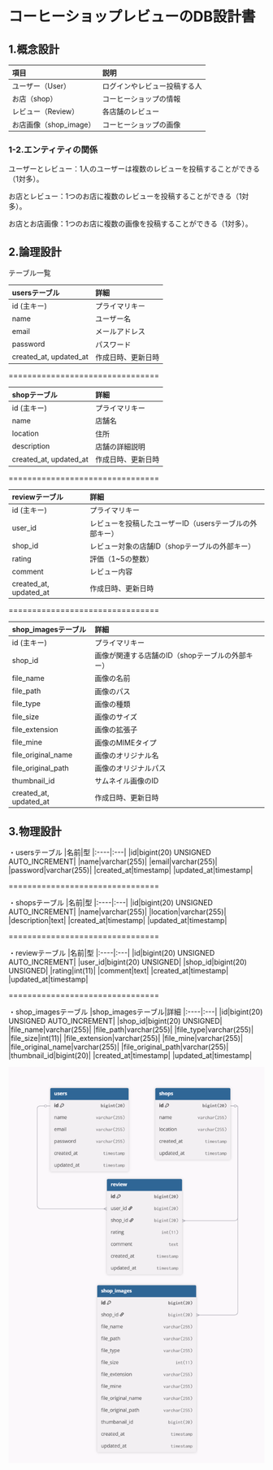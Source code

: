 # コーヒーショップレビューのDB設計書

## 1.概念設計
| 項目 | 説明 |
|:----|:---|
| ユーザー（User） | ログインやレビュー投稿する人 |
| お店（shop） | コーヒーショップの情報 |
| レビュー（Review） | 各店舗のレビュー |
| お店画像（shop_image） | コーヒーショップの画像 |

### 1-2.エンティティの関係
ユーザーとレビュー：1人のユーザーは複数のレビューを投稿することができる（1対多）。

お店とレビュー：1つのお店に複数のレビューを投稿することができる（1対多）。

お店とお店画像：1つのお店に複数の画像を投稿することができる（1対多）。

## 2.論理設計
テーブル一覧

|usersテーブル|詳細
|:----|:---|
|id (主キー)|プライマリキー|
|name|ユーザー名|
|email|メールアドレス|
|password|パスワード|
|created_at, updated_at|作成日時、更新日時|

================================

|shopテーブル|詳細
|:----|:---|
|id (主キー)|プライマリキー|
|name|店舗名|
|location|住所|
|description|店舗の詳細説明|
|created_at, updated_at|作成日時、更新日時|

================================

|reviewテーブル|詳細
|:----|:---|
|id (主キー)|プライマリキー|
|user_id|レビューを投稿したユーザーID（usersテーブルの外部キー）|
|shop_id|レビュー対象の店舗ID（shopテーブルの外部キー）|
|rating|評価（1~5の整数）|
|comment|レビュー内容|
|created_at, updated_at|作成日時、更新日時|

================================

|shop_imagesテーブル|詳細
|:----|:---|
|id (主キー)|プライマリキー|
|shop_id|画像が関連する店舗のID（shopテーブルの外部キー）|
|file_name|画像の名前|
|file_path|画像のパス|
|file_type|画像の種類|
|file_size|画像のサイズ|
|file_extension|画像の拡張子|
|file_mine|画像のMIMEタイプ|
|file_original_name|画像のオリジナル名|
|file_original_path|画像のオリジナルパス|
|thumbnail_id|サムネイル画像のID|
|created_at, updated_at|作成日時、更新日時|

## 3.物理設計
・usersテーブル
|名前|型
|:----|:---|
|id|bigint(20) UNSIGNED AUTO_INCREMENT|
|name|varchar(255)|
|email|varchar(255)|
|password|varchar(255)|
|created_at|timestamp|
|updated_at|timestamp|

================================

・shopsテーブル
|名前|型
|:----|:---|
|id|bigint(20) UNSIGNED AUTO_INCREMENT|
|name|varchar(255)|
|location|varchar(255)|
|description|text|
|created_at|timestamp|
|updated_at|timestamp|

================================

・reviewテーブル
|名前|型
|:----|:---|
|id|bigint(20) UNSIGNED AUTO_INCREMENT|
|user_id|bigint(20) UNSIGNED|
|shop_id|bigint(20) UNSIGNED|
|rating|int(11)|
|comment|text|
|created_at|timestamp|
|updated_at|timestamp|

================================

・shop_imagesテーブル
|shop_imagesテーブル|詳細
|:----|:---|
|id|bigint(20) UNSIGNED AUTO_INCREMENT|
|shop_id|bigint(20) UNSIGNED|
|file_name|varchar(255)|
|file_path|varchar(255)|
|file_type|varchar(255)|
|file_size|int(11)|
|file_extension|varchar(255)|
|file_mine|varchar(255)|
|file_original_name|varchar(255)|
|file_original_path|varchar(255)|
|thumbnail_id|bigint(20)|
|created_at|timestamp|
|updated_at|timestamp|

<p align="center">
  <img src="./image-1756792166788.png" alt="ER図" width="600" />
</p>